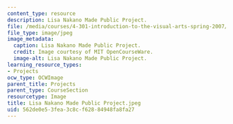 ```yaml
---
content_type: resource
description: Lisa Nakano Made Public Project.
file: /media/courses/4-301-introduction-to-the-visual-arts-spring-2007/562de0e53fea3c8cf62884948fa8fa27_LisaNakanoMadePublicProject.jpeg
file_type: image/jpeg
image_metadata:
  caption: Lisa Nakano Made Public Project.
  credit: Image courtesy of MIT OpenCourseWare.
  image-alt: Lisa Nakano Made Public Project.
learning_resource_types:
- Projects
ocw_type: OCWImage
parent_title: Projects
parent_type: CourseSection
resourcetype: Image
title: Lisa Nakano Made Public Project.jpeg
uid: 562de0e5-3fea-3c8c-f628-84948fa8fa27
---
```

